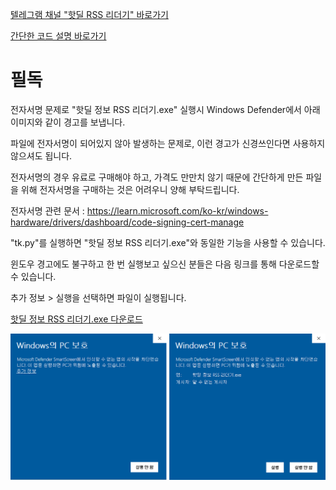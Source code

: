 [텔레그램 채널 "핫딜 RSS 리더기" 바로가기](https://t.me/+snmVyF0sgMs4M2Q1)

[간단한 코드 설명 바로가기](https://django.seolpyo.com/entry/53/)

# 필독
전자서명 문제로 "핫딜 정보 RSS 리더기.exe" 실행시 Windows Defender에서 아래 이미지와 같이 경고를 보냅니다.

파일에 전자서명이 되어있지 않아 발생하는 문제로, 이런 경고가 신경쓰인다면 사용하지 않으셔도 됩니다.

전자서명의 경우 유료로 구매해야 하고, 가격도 만만치 않기 때문에 간단하게 만든 파일을 위해 전자서명을 구매하는 것은 어려우니 양해 부탁드립니다.

전자서명 관련 문서 : <https://learn.microsoft.com/ko-kr/windows-hardware/drivers/dashboard/code-signing-cert-manage>

"tk.py"를 실행하면 "핫딜 정보 RSS 리더기.exe"와 동일한 기능을 사용할 수 있습니다.


윈도우 경고에도 불구하고 한 번 실행보고 싶으신 분들은 다음 링크를 통해 다운로드할 수 있습니다.

추가 정보 > 실행을 선택하면 파일이 실행됩니다.

[핫딜 정보 RSS 리더기.exe 다운로드](https://github.com/white-seolpyo/seolpyo-hotdeal/raw/refs/heads/main/%ED%95%AB%EB%94%9C%20%EC%A0%95%EB%B3%B4%20RSS%20%EB%A6%AC%EB%8D%94%EA%B8%B0.exe)

![윈도우 디펜더 경고](https://raw.githubusercontent.com/white-seolpyo/seolpyo-hotdeal/refs/heads/main/%ED%99%94%EB%A9%B4%20%EC%BA%A1%EC%B2%98%202024-12-10%20165459-horz.png)
